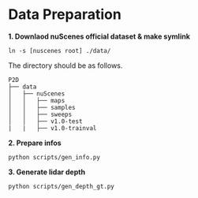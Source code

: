 # Data Preparation

**1. Downlaod nuScenes official dataset & make symlink**
```
ln -s [nuscenes root] ./data/
```

The directory should be as follows.
```
P2D
├── data
│   ├── nuScenes
│   │   ├── maps
│   │   ├── samples
│   │   ├── sweeps
│   │   ├── v1.0-test
|   |   ├── v1.0-trainval
```

**2. Prepare infos**
```
python scripts/gen_info.py
```

**3. Generate lidar depth**
```
python scripts/gen_depth_gt.py
```
